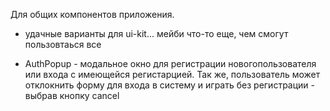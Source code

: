 Для общих компонентов приложения.

- удачные варианты для ui-kit... мейби что-то еще, чем смогут пользовтаься все

- AuthPopup - модальное окно для регистрации новогопользователя или входа с имеющейся регистарцией. Так же, пользователь может отклокнить форму для входа в систему и играть без регистрации - выбрав кнопку cancel
